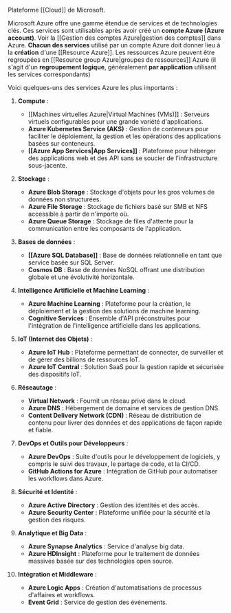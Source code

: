 
Plateforme [[Cloud]] de Microsoft.

Microsoft Azure offre une gamme étendue de services et de technologies clés.
Ces services sont utilisables après avoir créé un **compte Azure (Azure account)**. Voir la [[Gestion des comptes Azure|gestion des comptes]] dans Azure.
**Chacun des services** utilisé par un compte Azure doit donner lieu à la **création** d'une [[Resource Azure]].
Les ressources Azure peuvent être regroupées en [[Resource group Azure|groupes de ressources]] Azure (il s'agit d'un **regroupement logique**, généralement **par application** utilisant les services correspondants)

Voici quelques-uns des services Azure les plus importants :

1. **Compute** :
    
    - [[Machines virtuelles Azure|Virtual Machines (VMs)]] : Serveurs virtuels configurables pour une grande variété d'applications.
    - **Azure Kubernetes Service (AKS)** : Gestion de conteneurs pour faciliter le déploiement, la gestion et les opérations des applications basées sur conteneurs.
    - **[[Azure App Services|App Services]]** : Plateforme pour héberger des applications web et des API sans se soucier de l'infrastructure sous-jacente.

2. **Stockage** :
    
    - **Azure Blob Storage** : Stockage d'objets pour les gros volumes de données non structurées.
    - **Azure File Storage** : Stockage de fichiers basé sur SMB et NFS accessible à partir de n'importe où.
    - **Azure Queue Storage** : Stockage de files d'attente pour la communication entre les composants de l'application.

3. **Bases de données** :
    
    - **[[Azure SQL Database]]** : Base de données relationnelle en tant que service basée sur SQL Server.
    - **Cosmos DB** : Base de données NoSQL offrant une distribution globale et une évolutivité horizontale.

4. **Intelligence Artificielle et Machine Learning** :
    
    - **Azure Machine Learning** : Plateforme pour la création, le déploiement et la gestion des solutions de machine learning.
    - **Cognitive Services** : Ensemble d'API préconstruites pour l'intégration de l'intelligence artificielle dans les applications.

5. **IoT (Internet des Objets)** :
    
    - **Azure IoT Hub** : Plateforme permettant de connecter, de surveiller et de gérer des billions de ressources IoT.
    - **Azure IoT Central** : Solution SaaS pour la gestion rapide et sécurisée des dispositifs IoT.

6. **Réseautage** :
    
    - **Virtual Network** : Fournit un réseau privé dans le cloud.
    - **Azure DNS** : Hébergement de domaine et services de gestion DNS.
    - **Content Delivery Network (CDN)** : Réseau de distribution de contenu pour livrer des données et des applications de façon rapide et fiable.

7. **DevOps et Outils pour Développeurs** :
    
    - **Azure DevOps** : Suite d'outils pour le développement de logiciels, y compris le suivi des travaux, le partage de code, et la CI/CD.
    - **GitHub Actions for Azure** : Intégration de GitHub pour automatiser les workflows dans Azure.

8. **Sécurité et Identité** :
    
    - **Azure Active Directory** : Gestion des identités et des accès.
    - **Azure Security Center** : Plateforme unifiée pour la sécurité et la gestion des risques.

9. **Analytique et Big Data** :
    
    - **Azure Synapse Analytics** : Service d'analyse big data.
    - **Azure HDInsight** : Plateforme pour le traitement de données massives basée sur des technologies open source.

10. **Intégration et Middleware** :
    
    - **Azure Logic Apps** : Création d'automatisations de processus d'affaires et workflows.
    - **Event Grid** : Service de gestion des événements.